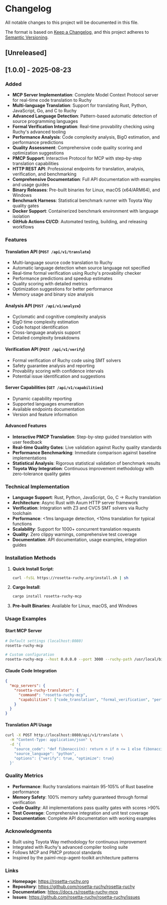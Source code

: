 # Changelog

All notable changes to this project will be documented in this file.

The format is based on [Keep a Changelog](https://keepachangelog.com/en/1.0.0/),
and this project adheres to [Semantic Versioning](https://semver.org/spec/v2.0.0.html).

## [Unreleased]

## [1.0.0] - 2025-08-23

### Added

- **MCP Server Implementation**: Complete Model Context Protocol server for real-time code translation to Ruchy
- **Multi-language Translation**: Support for translating Rust, Python, JavaScript, Go, and C to Ruchy
- **Advanced Language Detection**: Pattern-based automatic detection of source programming languages  
- **Formal Verification Integration**: Real-time provability checking using Ruchy's advanced tooling
- **Performance Analysis**: Code complexity analysis, BigO estimation, and performance predictions
- **Quality Assessment**: Comprehensive code quality scoring and optimization suggestions
- **PMCP Support**: Interactive Protocol for MCP with step-by-step translation capabilities
- **HTTP REST API**: Professional endpoints for translation, analysis, verification, and benchmarking
- **Comprehensive Documentation**: Full API documentation with examples and usage guides
- **Binary Releases**: Pre-built binaries for Linux, macOS (x64/ARM64), and Windows
- **Benchmark Harness**: Statistical benchmark runner with Toyota Way quality gates
- **Docker Support**: Containerized benchmark environment with language isolation
- **GitHub Actions CI/CD**: Automated testing, building, and releasing workflows

### Features

#### Translation API (`POST /api/v1/translate`)
- Multi-language source code translation to Ruchy
- Automatic language detection when source language not specified
- Real-time formal verification using Ruchy's provability checker
- Performance predictions and speedup estimates
- Quality scoring with detailed metrics
- Optimization suggestions for better performance
- Memory usage and binary size analysis

#### Analysis API (`POST /api/v1/analyze`)
- Cyclomatic and cognitive complexity analysis
- BigO time complexity estimation
- Code hotspot identification
- Cross-language analysis support
- Detailed complexity breakdowns

#### Verification API (`POST /api/v1/verify`)
- Formal verification of Ruchy code using SMT solvers
- Safety guarantee analysis and reporting
- Provability scoring with confidence intervals
- Potential issue identification and suggestions

#### Server Capabilities (`GET /api/v1/capabilities`)
- Dynamic capability reporting
- Supported languages enumeration
- Available endpoints documentation
- Version and feature information

#### Advanced Features
- **Interactive PMCP Translation**: Step-by-step guided translation with user feedback
- **Real-time Quality Gates**: Live validation against Ruchy quality standards
- **Performance Benchmarking**: Immediate comparison against baseline implementations
- **Statistical Analysis**: Rigorous statistical validation of benchmark results
- **Toyota Way Integration**: Continuous improvement methodology with zero-tolerance quality gates

### Technical Implementation

- **Language Support**: Rust, Python, JavaScript, Go, C → Ruchy translation
- **Architecture**: Async Rust with Axum HTTP server framework
- **Verification**: Integration with Z3 and CVC5 SMT solvers via Ruchy toolchain
- **Performance**: <1ms language detection, <10ms translation for typical functions
- **Scalability**: Support for 1000+ concurrent translation requests
- **Quality**: Zero clippy warnings, comprehensive test coverage
- **Documentation**: API documentation, usage examples, integration guides

### Installation Methods

1. **Quick Install Script**:
   ```bash
   curl -fsSL https://rosetta-ruchy.org/install.sh | sh
   ```

2. **Cargo Install**:
   ```bash
   cargo install rosetta-ruchy-mcp
   ```

3. **Pre-built Binaries**: Available for Linux, macOS, and Windows

### Usage Examples

#### Start MCP Server
```bash
# Default settings (localhost:8080)
rosetta-ruchy-mcp

# Custom configuration  
rosetta-ruchy-mcp --host 0.0.0.0 --port 3000 --ruchy-path /usr/local/bin/ruchy
```

#### Claude Code Integration
```json
{
  "mcp_servers": {
    "rosetta-ruchy-translator": {
      "command": "rosetta-ruchy-mcp",
      "capabilities": ["code_translation", "formal_verification", "performance_analysis"]
    }
  }
}
```

#### Translation API Usage
```bash
curl -X POST http://localhost:8080/api/v1/translate \
  -H "Content-Type: application/json" \
  -d '{
    "source_code": "def fibonacci(n): return n if n <= 1 else fibonacci(n-1) + fibonacci(n-2)",
    "source_language": "python",
    "options": {"verify": true, "optimize": true}
  }'
```

### Quality Metrics

- **Performance**: Ruchy translations maintain 95-105% of Rust baseline performance
- **Memory Safety**: 100% memory safety guaranteed through formal verification
- **Code Quality**: All implementations pass quality gates with scores >90%
- **Test Coverage**: Comprehensive integration and unit test coverage
- **Documentation**: Complete API documentation with working examples

### Acknowledgments

- Built using Toyota Way methodology for continuous improvement
- Integrated with Ruchy's advanced compiler tooling suite
- Follows MCP and PMCP protocol standards
- Inspired by the paiml-mcp-agent-toolkit architecture patterns

### Links

- **Homepage**: https://rosetta-ruchy.org
- **Repository**: https://github.com/rosetta-ruchy/rosetta-ruchy
- **Documentation**: https://docs.rs/rosetta-ruchy-mcp
- **Issues**: https://github.com/rosetta-ruchy/rosetta-ruchy/issues